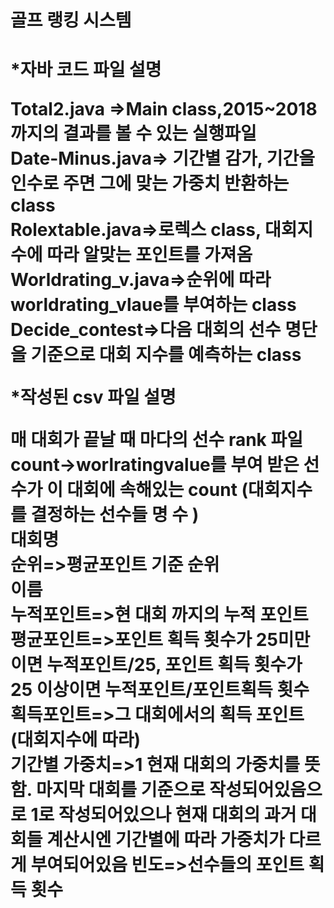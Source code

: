 <h1> 골프 랭킹 시스템 <h1>


*자바 코드 파일 설명

Total2.java =>Main class,2015~2018 까지의 결과를 볼 수 있는 실행파일<br>
Date-Minus.java=> 기간별 감가, 기간을 인수로 주면 그에 맞는 가중치 반환하는 class<br>
Rolextable.java=>로렉스 class, 대회지수에 따라 알맞는 포인트를 가져옴<br>
Worldrating_v.java=>순위에 따라 worldrating_vlaue를 부여하는 class<br>
Decide_contest=>다음 대회의 선수 명단을 기준으로 대회 지수를 예측하는 class<br>


*작성된 csv 파일 설명<br>

매 대회가 끝날 때 마다의 선수 rank 파일<br>
count->worlratingvalue를 부여 받은 선수가 이 대회에 속해있는 count (대회지수를 결정하는 선수들 명 수 )<br>
대회명<br>
순위=>평균포인트 기준 순위<br>
이름<br>
누적포인트=>현 대회 까지의 누적 포인트<br>
평균포인트=>포인트 획득 횟수가 25미만이면 누적포인트/25, 포인트 획득 횟수가 25 이상이면 누적포인트/포인트획득 횟수<br>
획득포인트=>그 대회에서의 획득 포인트 (대회지수에 따라)<br>
기간별 가중치=>1 현재 대회의 가중치를 뜻함. 마지막 대회를 기준으로 작성되어있음으로 1로 작성되어있으나
현재 대회의 과거 대회들 계산시엔 기간별에 따라 가중치가 다르게 부여되어있음
빈도=>선수들의 포인트 획득 횟수<br>
